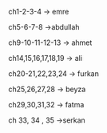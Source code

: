 ch1-2-3-4 -> emre

ch5-6-7-8 ->abdullah

ch9-10-11-12-13 -> ahmet

ch14,15,16,17,18,19 -> ali

ch20-21,22,23,24 -> furkan

ch25,26,27,28 -> beyza

ch29,30,31,32 -> fatma

ch 33, 34 , 35 ->serkan
